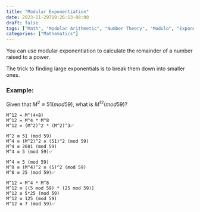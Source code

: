 ```yaml
---
title: "Modular Exponentiation"
date: 2023-11-29T19:26:13-08:00
draft: false
tags: ["Math", "Modular Arithmetic", "Number Theory", "Modulo", "Exponents"]
categories: ["Mathematics"]
---
```


You can use modular exponentiation to calculate the remainder of a number raised to a power.

The trick to finding large exponentials is to break them down into smaller ones.

### Example:

Given that $M^2 ≡ 51 (mod 59)$, what is $M^{12} (mod 59)$?

```
M^12 = M^(4+8)
M^12 = M^4 * M^8
M^12 = (M^2)^2 * (M^2)^3✅

M^2 ≡ 51 (mod 59)
M^4 ≡ (M^2)^2 ≡ (51)^2 (mod 59)
M^4 ≡ 2601 (mod 59)
M^4 ≡ 5 (mod 59)✅

M^4 ≡ 5 (mod 59)
M^8 ≡ (M^4)^2 ≡ (5)^2 (mod 59)
M^8 ≡ 25 (mod 59)✅

M^12 = M^4 * M^8
M^12 ≡ [(5 mod 59) * (25 mod 59)]
M^12 ≡ 5*25 (mod 59)
M^12 ≡ 125 (mod 59)
M^12 ≡ 7 (mod 59)✅
```
